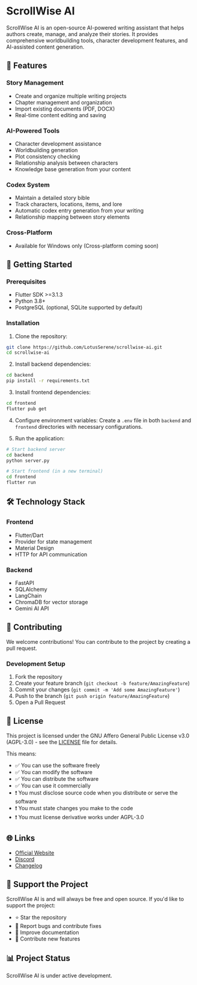 # ScrollWise AI

ScrollWise AI is an open-source AI-powered writing assistant that helps authors create, manage, and analyze their stories. It provides comprehensive worldbuilding tools, character development features, and AI-assisted content generation.

## 🌟 Features

### Story Management
- Create and organize multiple writing projects
- Chapter management and organization
- Import existing documents (PDF, DOCX)
- Real-time content editing and saving

### AI-Powered Tools
- Character development assistance
- Worldbuilding generation
- Plot consistency checking
- Relationship analysis between characters
- Knowledge base generation from your content

### Codex System
- Maintain a detailed story bible
- Track characters, locations, items, and lore
- Automatic codex entry generation from your writing
- Relationship mapping between story elements

### Cross-Platform
- Available for Windows only (Cross-platform coming soon)

## 🚀 Getting Started

### Prerequisites
- Flutter SDK >=3.1.3
- Python 3.8+
- PostgreSQL (optional, SQLite supported by default)

### Installation

1. Clone the repository:
```bash
git clone https://github.com/LotusSerene/scrollwise-ai.git
cd scrollwise-ai
```

2. Install backend dependencies:
```bash
cd backend
pip install -r requirements.txt
```

3. Install frontend dependencies:
```bash
cd frontend
flutter pub get
```

4. Configure environment variables:
Create a `.env` file in both `backend` and `frontend` directories with necessary configurations.

5. Run the application:
```bash
# Start backend server
cd backend
python server.py

# Start frontend (in a new terminal)
cd frontend
flutter run
```

## 🛠️ Technology Stack

### Frontend
- Flutter/Dart
- Provider for state management
- Material Design
- HTTP for API communication

### Backend
- FastAPI
- SQLAlchemy
- LangChain
- ChromaDB for vector storage
- Gemini AI API

## 🤝 Contributing

We welcome contributions! You can contribute to the project by creating a pull request.

### Development Setup
1. Fork the repository
2. Create your feature branch (`git checkout -b feature/AmazingFeature`)
3. Commit your changes (`git commit -m 'Add some AmazingFeature'`)
4. Push to the branch (`git push origin feature/AmazingFeature`)
5. Open a Pull Request

## 📝 License

This project is licensed under the GNU Affero General Public License v3.0 (AGPL-3.0) - see the [LICENSE](LICENSE) file for details.

This means:
- ✅ You can use the software freely
- ✅ You can modify the software
- ✅ You can distribute the software
- ✅ You can use it commercially
- ❗ You must disclose source code when you distribute or serve the software
- ❗ You must state changes you make to the code
- ❗ You must license derivative works under AGPL-3.0

## 🌐 Links

- [Official Website](https://scrollwise.netlify.app/)
- [Discord](https://discord.gg/QHkAMkss)
- [Changelog](https://github.com/LotusSerene/scrollwise-ai/blob/master/changelog.md)

## 💝 Support the Project

ScrollWise AI is and will always be free and open source. If you'd like to support the project:

- ⭐ Star the repository
- 🐛 Report bugs and contribute fixes
- 📖 Improve documentation
- 🎨 Contribute new features

## 📊 Project Status

ScrollWise AI is under active development. 

